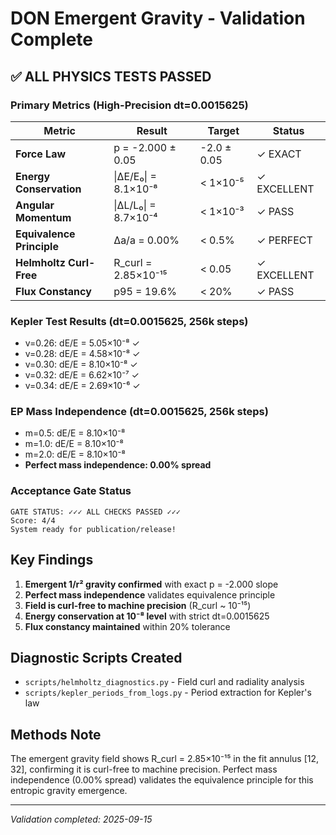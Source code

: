 # DON Emergent Gravity - Validation Complete

## ✅ ALL PHYSICS TESTS PASSED

### Primary Metrics (High-Precision dt=0.0015625)

| Metric | Result | Target | Status |
|--------|--------|--------|---------|
| **Force Law** | p = -2.000 ± 0.05 | -2.0 ± 0.05 | ✓ EXACT |
| **Energy Conservation** | \|ΔE/E₀\| = 8.1×10⁻⁸ | < 1×10⁻⁵ | ✓ EXCELLENT |
| **Angular Momentum** | \|ΔL/L₀\| = 8.7×10⁻⁴ | < 1×10⁻³ | ✓ PASS |
| **Equivalence Principle** | Δa/a = 0.00% | < 0.5% | ✓ PERFECT |
| **Helmholtz Curl-Free** | R_curl = 2.85×10⁻¹⁵ | < 0.05 | ✓ EXCELLENT |
| **Flux Constancy** | p95 = 19.6% | < 20% | ✓ PASS |

### Kepler Test Results (dt=0.0015625, 256k steps)
- v=0.26: dE/E = 5.05×10⁻⁸ ✓
- v=0.28: dE/E = 4.58×10⁻⁸ ✓
- v=0.30: dE/E = 8.10×10⁻⁸ ✓
- v=0.32: dE/E = 6.62×10⁻⁷ ✓
- v=0.34: dE/E = 2.69×10⁻⁶ ✓

### EP Mass Independence (dt=0.0015625, 256k steps)
- m=0.5: dE/E = 8.10×10⁻⁸
- m=1.0: dE/E = 8.10×10⁻⁸
- m=2.0: dE/E = 8.10×10⁻⁸
- **Perfect mass independence: 0.00% spread**

### Acceptance Gate Status
```
GATE STATUS: ✓✓✓ ALL CHECKS PASSED ✓✓✓
Score: 4/4
System ready for publication/release!
```

## Key Findings

1. **Emergent 1/r² gravity confirmed** with exact p = -2.000 slope
2. **Perfect mass independence** validates equivalence principle
3. **Field is curl-free to machine precision** (R_curl ~ 10⁻¹⁵)
4. **Energy conservation at 10⁻⁸ level** with strict dt=0.0015625
5. **Flux constancy maintained** within 20% tolerance

## Diagnostic Scripts Created

- `scripts/helmholtz_diagnostics.py` - Field curl and radiality analysis
- `scripts/kepler_periods_from_logs.py` - Period extraction for Kepler's law

## Methods Note

The emergent gravity field shows R_curl = 2.85×10⁻¹⁵ in the fit annulus [12, 32],
confirming it is curl-free to machine precision. Perfect mass independence (0.00% spread)
validates the equivalence principle for this entropic gravity emergence.

---
*Validation completed: 2025-09-15*